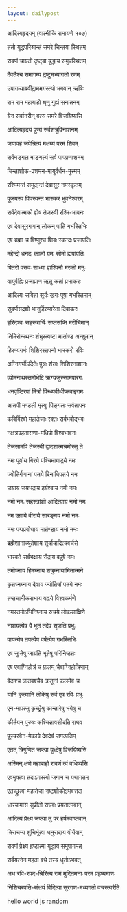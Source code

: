 ```yaml
---
layout: dailypost
---
```



आदित्यहृदयम् (वाल्मीकि रामायणे १०७) 

ततो युद्धपरिश्रान्तं समरे चिन्तया स्थितम्  

रावणं चाग्रतो दृष्ट्वा युद्धाय समुपस्थितम्  

दैवतैश्च समागम्य द्रष्टुमभ्यागतो रणम्   

उपागम्याब्रवीद्राममगस्त्यो भगवान् ऋषिः  

राम राम महाबाहो श्रृणु गुह्यं सनातनम्

येन सर्वानरीन् वत्स समरे विजयिष्यसि  

आदित्यहृदयं पुण्यं सर्वशत्रुविनाशनम्

जयावहं जपेन्नित्यं मक्षय्यं परमं शिवम् 

सर्वमङ्गल माङ्गल्यं सर्व पापप्रणाशनम्

चिन्ताशोक-प्रशमन-मायुर्वर्धन-मुत्त्मम्

रश्मिमन्तं समुद्यन्तं देवासुर नमस्कृतम् 

पूजयस्व विवस्वन्तं भास्करं भुवनेश्वरम् 

सर्वदेवात्मको ह्येष तेजस्वी रश्मि-भावनः

एष देवासुरगणान् लोकन् पाति गभस्तिभिः

एष ब्रह्मा च विष्णुश्च शिवः स्कन्दः प्रजापतिः 

महेन्द्रो धनदः कालो यमः सोमो ह्यपांपतिः          

पितरो वसवः साध्या ह्यश्विनौ मरुतो मनुः 

वायुर्वह्निः प्रजाप्राण ऋतु कर्ता प्रभाकरः 

आदित्यः सविता सूर्यः खगः पूषा गभस्तिमान् 

सुवर्णसद्रशो  भानुर्हिरण्यरेता दिवाकरः 

हरिदश्वः सहस्त्रार्चिः सप्तसप्ति मरीचिमान्

तिमिरोन्मथनः शंभुस्त्वष्टा मार्ताण्ड अन्शुमान् 

हिरण्यगर्भः शिशिरस्तपनो भास्करो  रविः 

अग्निगर्भोऽदितेः पुत्रः शंखः शिशिरनाशानः 

व्योमनाथस्तमोभेदि ऋग्यजुस्सामपारगः

धनवृष्टिरपां मित्रो विन्ध्यवीथीप्लवङ्गमः 

आतपी मण्डली मृत्युः पिङ्गलः सर्वतापनः 

कविर्विश्वो महातेजाः रक्तः सर्वभवोद्भवः

नक्षत्रग्रहताराणा-मधिपो विश्वभावनः     

तेजसामपि तेजस्वी द्वादशात्मन्नमोस्तु ते 

नमः पूर्वाय गिरये पश्चिमायाद्रये नमः 

ज्योतिर्गणानां पतये दिनाधिपतये नमः 

जयाय जयभद्राय हर्यश्वाय नमो नमः 

नमो नमः सहस्त्रांशो आदित्याय नमो नमः 

नम उग्राये वीराये सारङ्गय नमो नमः 

नमः पद्मप्रबोधाय मार्तण्डाय नमो नमः 

ब्रह्मेशानाच्युतेशाय सूर्यायादित्यवर्चसे

भास्वते सर्वभक्षाय रौद्राय वपुषे नमः 

तमोघ्नाय हिमघ्नाय शत्रुघ्नायामितात्मने 

कृतघ्नघ्नाय देवाय ज्योतिषां पतये नमः 

तप्तचामीकराभाय वह्नये विश्वकर्मणे 

नमस्तमोऽभिनिघ्नाय रुचये लोकसाक्षिणे

नाशयत्येष वै भूतं तदेव सृजति प्रभुः 

पायत्येष तपत्येष वर्षत्येष गभस्तिभिः

एष सुप्तेषु जाग्रति भूतेषु परिनिष्ठतः 

एष एवाग्निहोत्रं च फ़लम् चैवाग्निहोत्रिणाम् 

वेदाश्च क्रतवश्चैव क्रतूनां फलमेव च

यानि कृत्यानि लोकेषु सर्व एष रविः प्रभुः    

एन-मापत्सु कृच्छ्रेषु कान्तारेषु भयेषु च 

कीर्तयन् पुरुषः कश्चिन्नावसीदति राघव 

पूज्यस्वैन-मेकाग्रे देवदेवं जगत्पतिम् 

एतत् त्रिगुणितं जप्त्वा युध्देषु विजयिष्यसि 

अस्मिन् क्षणे महाबाहो रावणं त्वं वधिष्यसि

एवमुक्त्वा तदाऽगस्त्यो जगाम च यथागतम्

एतच्छ्रुत्वा महातेजा नष्टशोकोऽभवत्तदा 

धारयामास सुप्रीतो राघवः प्रयतात्मवान् 

आदित्यं प्रेक्ष्य जप्त्वा तु परं हर्षमवाप्तवान् 

त्रिराचम्य शुचिर्भूत्वा धनुरादाय वीर्यवान् 

रावणं प्रेक्ष्य ह्रष्टात्मा युद्धाय समुपागमत् 

सर्वयत्नेन महता वधे तस्य धृतोऽभवत् 

अथ रवि-रवद-न्निरिक्ष्य रामं मुदितमनाः परमं प्रह्रष्यमाणः 

निशिचरपति-संक्षयं विदित्वा सुरगण-मध्यगतो वचस्त्वरेति   



<p>
    <span class="word">hello</span>
    <span class="word">world</span>
    <span class="word">js</span>
    <span class="word">random</span>
</p>
<div id="tooltip" style="position: absolute; background: yellow; padding: 5px; display: none;"></div>

<script>
    // Mock dictionary data
    // ionary = {
    "hello": "A greeting used when meeting someone.",
    "world": "The earth, together with all of its countries, peoples, and natural features.",
    "js": "A high-level, just-in-time compiled programming language that conforms to the ECMAScript specification."
};

// Function to handle mouse hover
function handleHover(event, tooltip) {
    console.log("Mouse entered");

    const word = event.target.textContent.toLowerCase(); // Ensure case-insensitive lookup

    // Fetch meaning from mock data
    const meaning = fetchMeaning(word);

    // Display in tooltip
    tooltip.textContent = meaning;
    tooltip.style.display = 'block';
    tooltip.style.left = `${event.pageX + 10}px`;
    tooltip.style.top = `${event.pageY + 10}px`;
}

// Function to fetch word meaning from mock dictionary
function fetchMeaning(word) {
    return mockDictionary[word] || "No definition found";
}

// Function to hide the tooltip when mouse leaves
function handleLeave(tooltip) {
    tooltip.style.display = 'none';
    console.log("Mouse left");
}

// Function to initialize hover events on words
function initializeWordTooltips(selector, tooltipId) {
    const words = document.querySelectorAll(selector);
    console.log("Initializing tooltips for", words.length, "words");
    
    const tooltip = document.getElementById(tooltipId);
    
    if (!tooltip) {
        console.error("Tooltip element not found!");
        return;
    }

    // Attach event listeners to each word
    words.forEach(word => {
        word.addEventListener('mouseenter', (event) => handleHover(event, tooltip));
        word.addEventListener('mouseleave', () => handleLeave(tooltip));
    });
}

// Ensure the script runs after the DOM is fully loaded
document.addEventListener("DOMContentLoaded", () => {
    initializeWordTooltips('.word', 'tooltip');
});

</script>